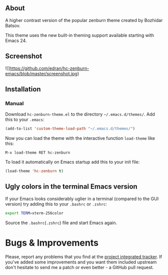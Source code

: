 ## About

A higher contrast version of the popular zenburn theme created by Bozhidar Batsov.

This theme uses the new built-in theming support available starting
with Emacs 24.

## Screenshot

![]https://github.com/edran/hc-zenburn-emacs/blob/master/screenshot.jpg)


## Installation

### Manual

Download `hc-zenburn-theme.el` to the directory `~/.emacs.d/themes/`. Add this to your
`.emacs`:

```lisp
(add-to-list 'custom-theme-load-path "~/.emacs.d/themes/")
```

Now you can load the theme with the interactive function `load-theme` like this:

`M-x load-theme RET hc-zenburn`

<!-- ### Package.el -->

<!-- Zenburn is available in both [Marmalade](http://marmalade-repo.org) -->
<!-- and [MELPA](http://melpa.milkbox.net). -->
<!-- Keep in mind the fact the version in the Marmalade repo may not always -->
<!-- be up-to-date. -->

<!-- You can install `zenburn` with the following command: -->

<!-- `M-x package-install hc-zenburn-theme` -->

To load it automatically on Emacs startup add this to your init file:

```lisp
(load-theme 'hc-zenburn t)
```

## Ugly colors in the terminal Emacs version

If your Emacs looks considerably uglier in a terminal (compared to the
GUI version) try adding this to your `.bashrc` or `.zshrc`:

```bash
export TERM=xterm-256color
```

Source the `.bashrc`(`.zshrc`) file and start Emacs again.

# Bugs & Improvements

Please, report any problems that you find at the
[project integrated tracker](https://github.com/bbatsov/zenburn-emacs/issues).
If you've added some improvements and you want them included upstream
don't hesitate to send me a patch or even better - a GitHub pull
request.
